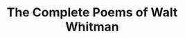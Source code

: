 ---
title: "The Complete Poems of Walt Whitman"
description: 'Pertama dengar Walt Whitman dari Dead Poet Society. Untuk ukuran orang yang hidup di awal 1800 an, puisi yang dia tulis sangat progressive, berani, dan bebas'
cover: "images/reading/the-poem-of-walt-whitman.jpeg"
publishDate: 2020-07-14
authors: "Walt Whitman"
categories: ["design & creativity"]
---
